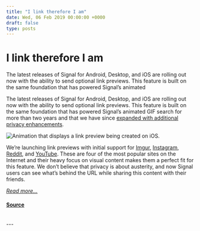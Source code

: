 ```yaml
---
title: "I link therefore I am"
date: Wed, 06 Feb 2019 00:00:00 +0000
draft: false
type: posts
---
```

# I link therefore I am





 The latest releases of Signal for Android, Desktop, and iOS are rolling out now with the ability to send optional link previews. This feature is built on the same foundation that has powered Signal’s animated

The latest releases of Signal for Android, Desktop, and iOS are rolling out now with the ability to send optional link previews. This feature is built on the same foundation that has powered Signal’s animated GIF search for more than two years and that we have since [expanded with additional privacy enhancements](/blog/signal-and-giphy-update/).

![Animation that displays a link preview being created on iOS.](/blog/images/link-previews-animation.gif)

We’re launching link previews with initial support for [Imgur](https://imgur.com/), [Instagram](https://www.instagram.com/), [Reddit](https://www.reddit.com/), and [YouTube](https://www.youtube.com/). These are four of the most popular sites on the Internet and their heavy focus on visual content makes them a perfect fit for this feature. We don’t believe that privacy is about austerity, and now Signal users can see what’s behind the URL while sharing this content with their friends.

[_Read more..._](https://signal.org/blog/i-link-therefore-i-am/)

#### [Source](https://signal.org/blog/i-link-therefore-i-am/)

<br/>
---
